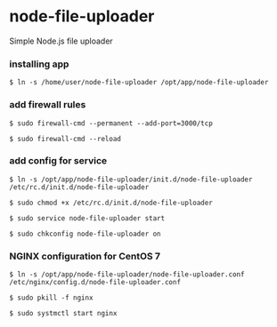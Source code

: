 # node-file-uploader

Simple Node.js file uploader

### installing app
`$ ln -s /home/user/node-file-uploader /opt/app/node-file-uploader`

### add firewall rules
`$ sudo firewall-cmd --permanent --add-port=3000/tcp`

`$ sudo firewall-cmd --reload`

### add config for service
`$ ln -s /opt/app/node-file-uploader/init.d/node-file-uploader /etc/rc.d/init.d/node-file-uploader`

`$ sudo chmod +x /etc/rc.d/init.d/node-file-uploader`

`$ sudo service node-file-uploader start`

`$ sudo chkconfig node-file-uploader on`

### NGINX configuration for CentOS 7
`$ ln -s /opt/app/node-file-uploader/node-file-uploader.conf /etc/nginx/config.d/node-file-uploader.conf`

`$ sudo pkill -f nginx`

`$ sudo systmctl start nginx`

